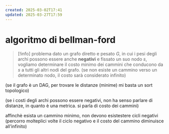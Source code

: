 ```yaml
---
created: 2025-03-02T17:41
updated: 2025-03-27T17:59
---
```

# algoritmo di bellman-ford
>[!info] problema
>dato un grafo diretto e pesato $G$, in cui i pesi degli archi possono essere anche **negativi** e fissato un suo nodo $s$, vogliamo determinare il costo minimo dei cammini che conducono da $s$ a tutti gli altri nodi del grafo. (se non esiste un cammino verso un determinato nodo, il costo sarà considerato infinito)

(se il grafo è un DAG, per trovare le distanze (minime) mi basta un sort topologico)

(se i costi degli archi possono essere negativi, non ha senso parlare di distanze, in quanto è una metrica. si parla di costo dei cammini)

affinchè esista un cammino minimo, non devono esistestere cicli negativi (percorro molteplici volte il ciclo negativo e il costo del cammino diminuisce all’infinito)



